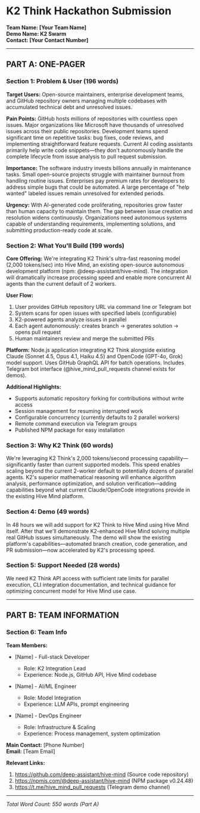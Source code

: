 # K2 Think Hackathon Submission
**Team Name: [Your Team Name]**  
**Demo Name: K2 Swarm**  
**Contact: [Your Contact Number]**

---

## PART A: ONE-PAGER

### Section 1: Problem & User (196 words)

**Target Users:** Open-source maintainers, enterprise development teams, and GitHub repository owners managing multiple codebases with accumulated technical debt and unresolved issues.

**Pain Points:** GitHub hosts millions of repositories with countless open issues. Major organizations like Microsoft have thousands of unresolved issues across their public repositories. Development teams spend significant time on repetitive tasks: bug fixes, code reviews, and implementing straightforward feature requests. Current AI coding assistants primarily help write code snippets—they don't autonomously handle the complete lifecycle from issue analysis to pull request submission.

**Importance:** The software industry invests billions annually in maintenance tasks. Small open-source projects struggle with maintainer burnout from handling routine issues. Enterprises pay premium rates for developers to address simple bugs that could be automated. A large percentage of "help wanted" labeled issues remain unresolved for extended periods.

**Urgency:** With AI-generated code proliferating, repositories grow faster than human capacity to maintain them. The gap between issue creation and resolution widens continuously. Organizations need autonomous systems capable of understanding requirements, implementing solutions, and submitting production-ready code at scale.

### Section 2: What You'll Build (199 words)

**Core Offering:** We're integrating K2 Think's ultra-fast reasoning model (2,000 tokens/sec) into Hive Mind, an existing open-source autonomous development platform (npm: @deep-assistant/hive-mind). The integration will dramatically increase processing speed and enable more concurrent AI agents than the current default of 2 workers.

**User Flow:**
1. User provides GitHub repository URL via command line or Telegram bot
2. System scans for open issues with specified labels (configurable)
3. K2-powered agents analyze issues in parallel
4. Each agent autonomously: creates branch → generates solution → opens pull request
5. Human maintainers review and merge the submitted PRs

**Platform:** Node.js application integrating K2 Think alongside existing Claude (Sonnet 4.5, Opus 4.1, Haiku 4.5) and OpenCode (GPT-4o, Grok) model support. Uses GitHub GraphQL API for batch operations. Includes Telegram bot interface (@hive_mind_pull_requests channel exists for demos).

**Additional Highlights:**
- Supports automatic repository forking for contributions without write access
- Session management for resuming interrupted work
- Configurable concurrency (currently defaults to 2 parallel workers)
- Remote command execution via Telegram groups
- Published NPM package for easy installation

### Section 3: Why K2 Think (60 words)

We're leveraging K2 Think's 2,000 tokens/second processing capability—significantly faster than current supported models. This speed enables scaling beyond the current 2-worker default to potentially dozens of parallel agents. K2's superior mathematical reasoning will enhance algorithm analysis, performance optimization, and solution verification—adding capabilities beyond what current Claude/OpenCode integrations provide in the existing Hive Mind platform.

### Section 4: Demo (49 words)

In 48 hours we will add support for K2 Think to Hive Mind using Hive Mind itself. After that we'll demonstrate K2-enhanced Hive Mind solving multiple real GitHub issues simultaneously. The demo will show the existing platform's capabilities—automated branch creation, code generation, and PR submission—now accelerated by K2's processing speed.

### Section 5: Support Needed (28 words)

We need K2 Think API access with sufficient rate limits for parallel execution, CLI integration documentation, and technical guidance for optimizing concurrent model for Hive Mind use case.

---

## PART B: TEAM INFORMATION

### Section 6: Team Info

**Team Members:**
- [Name] - Full-stack Developer
  - Role: K2 Integration Lead
  - Experience: Node.js, GitHub API, Hive Mind codebase
  
- [Name] - AI/ML Engineer
  - Role: Model Integration
  - Experience: LLM APIs, prompt engineering
  
- [Name] - DevOps Engineer
  - Role: Infrastructure & Scaling
  - Experience: Process management, system optimization

**Main Contact:** [Phone Number]  
**Email:** [Team Email]

**Relevant Links:**
1. https://github.com/deep-assistant/hive-mind (Source code repository)
2. https://npmjs.com/@deep-assistant/hive-mind (NPM package v0.24.48)
3. https://t.me/hive_mind_pull_requests (Telegram demo channel)

---

*Total Word Count: 550 words (Part A)*
